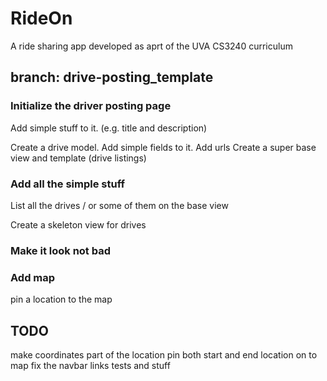 # RideOn

A ride sharing app developed as aprt of the UVA CS3240 curriculum


## branch: drive-posting_template 


### Initialize the driver posting page
Add simple stuff to it. (e.g. title and description)

Create a drive model. Add simple fields to it.
Add urls
Create a super base view and template (drive listings)




### Add all the simple stuff

List all the drives / or some of them on the base view

Create a skeleton view for drives



### Make it look not bad


### Add map

pin a location to the map

## TODO
make coordinates part of the location
pin both start and end location on to map
fix the navbar links
tests and stuff